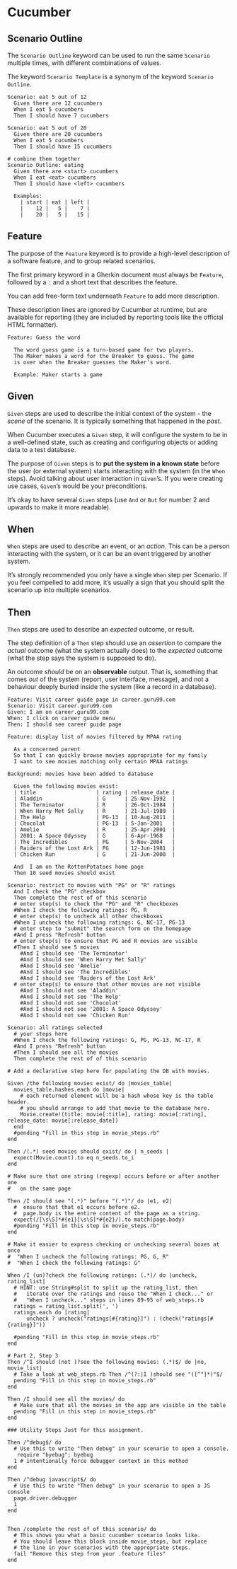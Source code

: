 # Cucumber

## Scenario Outline

The `Scenario Outline` keyword can be used to run the same `Scenario` multiple times, with different combinations of values.

The keyword `Scenario Template` is a synonym of the keyword `Scenario Outline`.

```
Scenario: eat 5 out of 12
  Given there are 12 cucumbers
  When I eat 5 cucumbers
  Then I should have 7 cucumbers

Scenario: eat 5 out of 20
  Given there are 20 cucumbers
  When I eat 5 cucumbers
  Then I should have 15 cucumbers
  
# combine them together
Scenario Outline: eating
  Given there are <start> cucumbers
  When I eat <eat> cucumbers
  Then I should have <left> cucumbers

  Examples:
    | start | eat | left |
    |    12 |   5 |    7 |
    |    20 |   5 |   15 |
```



## Feature

The purpose of the `Feature` keyword is to provide a high-level description of a software feature, and to group related scenarios.

The first primary keyword in a Gherkin document must always be `Feature`, followed by a `:` and a short text that describes the feature.

You can add free-form text underneath `Feature` to add more description.

These description lines are ignored by Cucumber at runtime, but are available for reporting (they are included by reporting tools like the official HTML formatter).

```cucumber
Feature: Guess the word

  The word guess game is a turn-based game for two players.
  The Maker makes a word for the Breaker to guess. The game
  is over when the Breaker guesses the Maker's word.

  Example: Maker starts a game
```

## Given

`Given` steps are used to describe the initial context of the system - the *scene* of the scenario. It is typically something that happened in the *past*.

When Cucumber executes a `Given` step, it will configure the system to be in a well-defined state, such as creating and configuring objects or adding data to a test database.

The purpose of `Given` steps is to **put the system in a known state** before the user (or external system) starts interacting with the system (in the `When` steps). Avoid talking about user interaction in `Given`’s. If you were creating use cases, `Given`’s would be your preconditions.

It’s okay to have several `Given` steps (use `And` or `But` for number 2 and upwards to make it more readable).

## When

`When` steps are used to describe an event, or an *action*. This can be a person interacting with the system, or it can be an event triggered by another system.

It’s strongly recommended you only have a single `When` step per Scenario. If you feel compelled to add more, it’s usually a sign that you should split the scenario up into multiple scenarios.

## Then

`Then` steps are used to describe an *expected* outcome, or result.

The step definition of a `Then` step should use an *assertion* to compare the *actual* outcome (what the system actually does) to the *expected* outcome (what the step says the system is supposed to do).

An outcome *should* be on an **observable** output. That is, something that comes *out* of the system (report, user interface, message), and not a behaviour deeply buried inside the system (like a record in a database).



```
Feature: Visit career guide page in career.guru99.com
Scenario: Visit career.guru99.com
Given: I am on career.guru99.com
When: I click on career guide menu
Then: I should see career guide page
```





```
Feature: display list of movies filtered by MPAA rating

  As a concerned parent
  So that I can quickly browse movies appropriate for my family
  I want to see movies matching only certain MPAA ratings

Background: movies have been added to database

  Given the following movies exist:
  | title                   | rating | release_date |
  | Aladdin                 | G      | 25-Nov-1992  |
  | The Terminator          | R      | 26-Oct-1984  |
  | When Harry Met Sally    | R      | 21-Jul-1989  |
  | The Help                | PG-13  | 10-Aug-2011  |
  | Chocolat                | PG-13  | 5-Jan-2001   |
  | Amelie                  | R      | 25-Apr-2001  |
  | 2001: A Space Odyssey   | G      | 6-Apr-1968   |
  | The Incredibles         | PG     | 5-Nov-2004   |
  | Raiders of the Lost Ark | PG     | 12-Jun-1981  |
  | Chicken Run             | G      | 21-Jun-2000  |

  And  I am on the RottenPotatoes home page
  Then 10 seed movies should exist

Scenario: restrict to movies with "PG" or "R" ratings
  And I check the "PG" checkbox
  Then complete the rest of of this scenario
  # enter step(s) to check the "PG" and "R" checkboxes
  #When I check the following ratings: PG, R
  # enter step(s) to uncheck all other checkboxes
  #When I uncheck the following ratings: G, NC-17, PG-13
  # enter step to "submit" the search form on the homepage
  #And I press "Refresh" button
  # enter step(s) to ensure that PG and R movies are visible
  #Then I should see 5 movies
    #And I should see 'The Terminator'
    #And I should see 'When Harry Met Sally'
    #And I should see 'Amelie'
    #And I should see 'The Incredibles'
    #And I should see 'Raiders of the Lost Ark'
  # enter step(s) to ensure that other movies are not visible
    #And I should not see 'Aladdin'
    #And I should not see 'The Help'
    #And I should not see 'Chocolat'
    #And I should not see '2001: A Space Odyssey'
    #And I should not see 'Chicken Run'

Scenario: all ratings selected
  # your steps here
  #When I check the following ratings: G, PG, PG-13, NC-17, R
  #And I press "Refresh" button
  #Then I should see all the movies
  Then complete the rest of of this scenario
```

```
# Add a declarative step here for populating the DB with movies.

Given /the following movies exist/ do |movies_table|
  movies_table.hashes.each do |movie|
    # each returned element will be a hash whose key is the table header.
    # you should arrange to add that movie to the database here.
    Movie.create!(title: movie[:title], rating: movie[:rating], release_date: movie[:release_date])
  end
  #pending "Fill in this step in movie_steps.rb"
end

Then /(.*) seed movies should exist/ do | n_seeds |
  expect(Movie.count).to eq n_seeds.to_i
end

# Make sure that one string (regexp) occurs before or after another one
#   on the same page

Then /I should see "(.*)" before "(.*)"/ do |e1, e2|
  #  ensure that that e1 occurs before e2.
  #  page.body is the entire content of the page as a string.
  expect(/[\s\S]*#{e1}[\s\S]*#{e2}/).to match(page.body)
  #pending "Fill in this step in movie_steps.rb"
end

# Make it easier to express checking or unchecking several boxes at once
#  "When I uncheck the following ratings: PG, G, R"
#  "When I check the following ratings: G"

When /I (un)?check the following ratings: (.*)/ do |uncheck, rating_list|
  # HINT: use String#split to split up the rating_list, then
  #   iterate over the ratings and reuse the "When I check..." or
  #   "When I uncheck..." steps in lines 89-95 of web_steps.rb
  ratings = rating_list.split(', ')
  ratings.each do |rating|
      uncheck ? uncheck("ratings[#{rating}]") : (check("ratings[#{rating}]"))
      
  #pending "Fill in this step in movie_steps.rb"
end

# Part 2, Step 3
Then /^I should (not )?see the following movies: (.*)$/ do |no, movie_list|
  # Take a look at web_steps.rb Then /^(?:|I )should see "([^"]*)"$/
  pending "Fill in this step in movie_steps.rb"
end

Then /I should see all the movies/ do
  # Make sure that all the movies in the app are visible in the table
  pending "Fill in this step in movie_steps.rb"
end

### Utility Steps Just for this assignment.

Then /^debug$/ do
  # Use this to write "Then debug" in your scenario to open a console.
   require "byebug"; byebug
  1 # intentionally force debugger context in this method
end

Then /^debug javascript$/ do
  # Use this to write "Then debug" in your scenario to open a JS console
  page.driver.debugger
  1
end


Then /complete the rest of of this scenario/ do
  # This shows you what a basic cucumber scenario looks like.
  # You should leave this block inside movie_steps, but replace
  # the line in your scenarios with the appropriate steps.
  fail "Remove this step from your .feature files"
end

```

